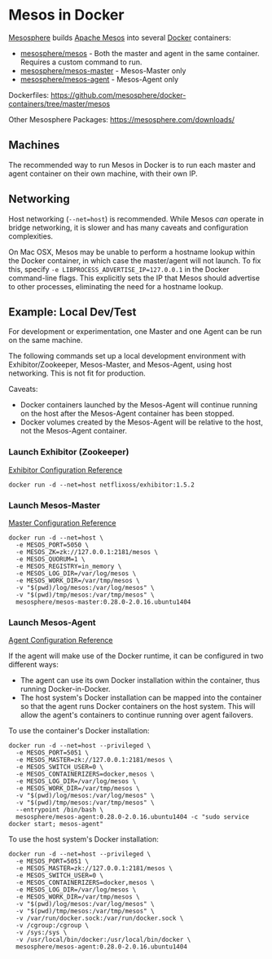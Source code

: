 # Mesos in Docker

[Mesosphere](https://mesosphere.com/) builds [Apache Mesos](http://mesos.apache.org/) into several [Docker](https://www.docker.com/) containers:

- [mesosphere/mesos](https://hub.docker.com/r/mesosphere/mesos/) - Both the master and agent in the same container. Requires a custom command to run.
- [mesosphere/mesos-master](https://hub.docker.com/r/mesosphere/mesos-master/) - Mesos-Master only
- [mesosphere/mesos-agent](https://hub.docker.com/r/mesosphere/mesos-agent/) - Mesos-Agent only

Dockerfiles: https://github.com/mesosphere/docker-containers/tree/master/mesos

Other Mesosphere Packages: https://mesosphere.com/downloads/

## Machines

The recommended way to run Mesos in Docker is to run each master and agent container on their own machine, with their own IP.

## Networking

Host networking (`--net=host`) is recommended. While Mesos *can* operate in bridge networking, it is slower and has many caveats and configuration complexities.

On Mac OSX, Mesos may be unable to perform a hostname lookup within the Docker container, in which case the master/agent will not launch. To fix this, specify `-e LIBPROCESS_ADVERTISE_IP=127.0.0.1` in the Docker command-line flags. This explicitly sets the IP that Mesos should advertise to other processes, eliminating the need for a hostname lookup.

## Example: Local Dev/Test

For development or experimentation, one Master and one Agent can be run on the same machine.

The following commands set up a local development environment with Exhibitor/Zookeeper, Mesos-Master, and Mesos-Agent, using host networking. This is not fit for production.

Caveats:
- Docker containers launched by the Mesos-Agent will continue running on the host after the Mesos-Agent container has been stopped.
- Docker volumes created by the Mesos-Agent will be relative to the host, not the Mesos-Agent container.

### Launch Exhibitor (Zookeeper)

[Exhibitor Configuration Reference](https://github.com/Netflix/exhibitor/wiki/Running-Exhibitor)

```
docker run -d --net=host netflixoss/exhibitor:1.5.2
```

### Launch Mesos-Master

[Master Configuration Reference](https://open.mesosphere.com/reference/mesos-master/)

```
docker run -d --net=host \
  -e MESOS_PORT=5050 \
  -e MESOS_ZK=zk://127.0.0.1:2181/mesos \
  -e MESOS_QUORUM=1 \
  -e MESOS_REGISTRY=in_memory \
  -e MESOS_LOG_DIR=/var/log/mesos \
  -e MESOS_WORK_DIR=/var/tmp/mesos \
  -v "$(pwd)/log/mesos:/var/log/mesos" \
  -v "$(pwd)/tmp/mesos:/var/tmp/mesos" \
  mesosphere/mesos-master:0.28.0-2.0.16.ubuntu1404
```

### Launch Mesos-Agent

[Agent Configuration Reference](https://open.mesosphere.com/reference/mesos-agent/)

If the agent will make use of the Docker runtime, it can be configured in two different ways:
* The agent can use its own Docker installation within the container, thus running Docker-in-Docker.
* The host system's Docker installation can be mapped into the container so that the agent runs Docker containers on the host system. This will allow the agent's containers to continue running over agent failovers.

To use the container's Docker installation:
```
docker run -d --net=host --privileged \
  -e MESOS_PORT=5051 \
  -e MESOS_MASTER=zk://127.0.0.1:2181/mesos \
  -e MESOS_SWITCH_USER=0 \
  -e MESOS_CONTAINERIZERS=docker,mesos \
  -e MESOS_LOG_DIR=/var/log/mesos \
  -e MESOS_WORK_DIR=/var/tmp/mesos \
  -v "$(pwd)/log/mesos:/var/log/mesos" \
  -v "$(pwd)/tmp/mesos:/var/tmp/mesos" \
  --entrypoint /bin/bash \
  mesosphere/mesos-agent:0.28.0-2.0.16.ubuntu1404 -c "sudo service docker start; mesos-agent"
```

To use the host system's Docker installation:
```
docker run -d --net=host --privileged \
  -e MESOS_PORT=5051 \
  -e MESOS_MASTER=zk://127.0.0.1:2181/mesos \
  -e MESOS_SWITCH_USER=0 \
  -e MESOS_CONTAINERIZERS=docker,mesos \
  -e MESOS_LOG_DIR=/var/log/mesos \
  -e MESOS_WORK_DIR=/var/tmp/mesos \
  -v "$(pwd)/log/mesos:/var/log/mesos" \
  -v "$(pwd)/tmp/mesos:/var/tmp/mesos" \
  -v /var/run/docker.sock:/var/run/docker.sock \
  -v /cgroup:/cgroup \
  -v /sys:/sys \
  -v /usr/local/bin/docker:/usr/local/bin/docker \
  mesosphere/mesos-agent:0.28.0-2.0.16.ubuntu1404
```
